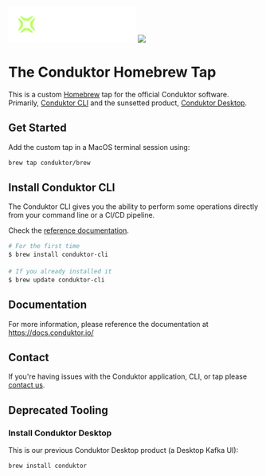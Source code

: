 <img src="./cdk-logo-lime.svg" width="256"> <img src="https://brew.sh/assets/img/homebrew-256x256.png" height="72">

# The Conduktor Homebrew Tap

This is a custom [Homebrew](https://brew.sh) tap for the official Conduktor software. Primarily, [Conduktor CLI](https://github.com/conduktor/ctl) and the sunsetted product, [Conduktor Desktop](https://conduktor.io/desktop).

## Get Started

Add the custom tap in a MacOS terminal session using:

```bash
brew tap conduktor/brew
```

## Install Conduktor CLI

The Conduktor CLI gives you the ability to perform some operations directly from your command line or a CI/CD pipeline.

Check the [reference documentation](https://docs.conduktor.io/guide/conduktor-in-production/automate/cli-automation#automate-with-cli).

```bash
# For the first time
$ brew install conduktor-cli

# If you already installed it
$ brew update conduktor-cli
```

## Documentation

For more information, please reference the documentation at <https://docs.conduktor.io/>

## Contact

If you're having issues with the Conduktor application, CLI, or tap please [contact us](https://www.conduktor.io/contact/).

## Deprecated Tooling

### Install Conduktor Desktop

This is our previous Conduktor Desktop product (a Desktop Kafka UI):

```
brew install conduktor
```
